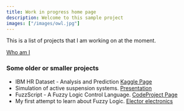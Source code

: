 ```yaml
---
title: Work in progress home page
description: Welcome to this sample project
images: ["/images/owl.jpg"]
---
```


This is a list of projects that I am working on at the moment.

[Who am I](/about "Who am I")

### Some older or smaller projects

* IBM HR Dataset - Analysis and Prediction [Kaggle Page](https://www.kaggle.com/carmelgafa/ibm-hr-dataset-analysis-and-prediction)
* Simulation of active suspension systems. [Presentation](/post/files/SimulationofPassiveandActiveSuspensi.pdf)
* FuzzScript - A Fuzzy Logic Control Language. [CodeProject Page](https://www.codeproject.com/Articles/47795/FuzzScript-A-Fuzzy-Logic-Control-Language)
* My first attempt to learn about Fuzzy Logic. [Elector electronics](https://www.elektormagazine.com/index.php/magazine/elektor-199701/33764)
